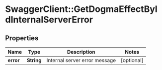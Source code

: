 # SwaggerClient::GetDogmaEffectByIdInternalServerError

## Properties
Name | Type | Description | Notes
------------ | ------------- | ------------- | -------------
**error** | **String** | Internal server error message | [optional] 


